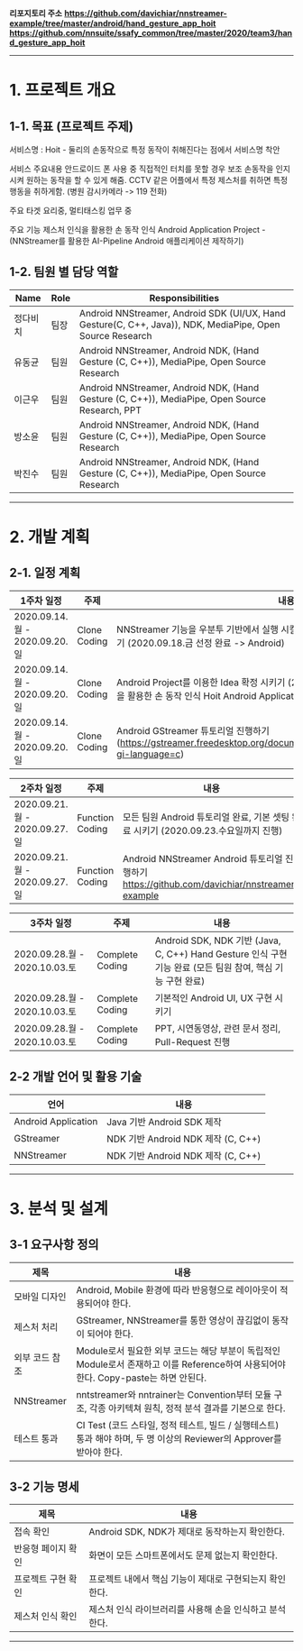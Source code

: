 **리포지토리 주소**
**https://github.com/davichiar/nnstreamer-example/tree/master/android/hand_gesture_app_hoit**
**https://github.com/nnsuite/ssafy_common/tree/master/2020/team3/hand_gesture_app_hoit**

* * *
# 1. 프로젝트 개요
## 1-1. 목표 (프로젝트 주제)
서비스명 : Hoit - 둘리의 손동작으로 특정 동작이 취해진다는 점에서 서비스명 착안

서비스 주요내용
안드로이드 폰 사용 중 직접적인 터치를 못할 경우 보조 손동작을 인지시켜 원하는 동작을 할 수 있게 해줌.
CCTV 같은 어플에서 특정 제스처를 취하면 특정 행동을 취하게함. (병원 감시카메라 -> 119 전화)

주요 타겟
요리중, 멀티태스킹 업무 중

주요 기능
제스처 인식을 활용한 손 동작 인식 Android Application Project - (NNStreamer를 활용한 AI-Pipeline Android 애플리케이션 제작하기)

## 1-2. 팀원 별 담당 역할
Name | Role | Responsibilities
-- | -- | --
정다비치 | 팀장 | Android NNStreamer, Android SDK (UI/UX, Hand Gesture(C, C++, Java)), NDK, MediaPipe, Open Source Research
유동균 | 팀원 | Android NNStreamer, Android NDK, (Hand Gesture (C, C++)), MediaPipe, Open Source Research
이근우 | 팀원 | Android NNStreamer, Android NDK, (Hand Gesture (C, C++)), MediaPipe, Open Source Research, PPT
방소윤 | 팀원 | Android NNStreamer, Android NDK, (Hand Gesture (C, C++)), MediaPipe, Open Source Research
박진수 | 팀원 | Android NNStreamer, Android NDK, (Hand Gesture (C, C++)), MediaPipe, Open Source Research
* * *

# 2. 개발 계획
## 2-1. 일정 계획
1주차 일정 | 주제 | 내용
-- | -- | --
2020.09.14.월 - 2020.09.20.일 | Clone Coding | NNStreamer 기능을 우분투 기반에서 실행 시킬지, Android에서 실행시킬지 방향성 정하기 (2020.09.18.금 선정 완료 -> Android)
2020.09.14.월 - 2020.09.20.일 | Clone Coding | Android Project를 이용한 Idea 확정 시키기 (2020.09.18.금 선정 완료 -> 제스처 인식을 활용한 손 동작 인식 Hoit Android Application Project)
2020.09.14.월 - 2020.09.20.일 | Clone Coding | Android GStreamer 튜토리얼 진행하기 (https://gstreamer.freedesktop.org/documentation/tutorials/android/index.html?gi-language=c)

2주차 일정 | 주제 | 내용
-- | -- | --
2020.09.21.월 - 2020.09.27.일 | Function Coding | 모든 팀원 Android 튜토리얼 완료, 기본 셋팅 완료 시키기 (2020.09.23.수요일까지 진행)
2020.09.21.월 - 2020.09.27.일 | Function Coding | Android NNStreamer Android 튜토리얼 진행하기 https://github.com/davichiar/nnstreamer-example

3주차 일정 | 주제 | 내용
-- | -- | --
2020.09.28.월 - 2020.10.03.토 | Complete Coding | Android SDK, NDK 기반 (Java, C, C++) Hand Gesture 인식 구현 기능 완료 (모든 팀원 참여, 핵심 기능 구현 완료)
2020.09.28.월 - 2020.10.03.토 | Complete Coding | 기본적인 Android UI, UX 구현 시키기
2020.09.28.월 - 2020.10.03.토 | Complete Coding | PPT, 시연동영상, 관련 문서 정리, Pull-Request 진행

## 2-2 개발 언어 및 활용 기술
언어 | 내용
-- | -- 
Android Application | Java 기반 Android SDK 제작
GStreamer | NDK 기반 Android NDK 제작 (C, C++)
NNStreamer | NDK 기반 Android NDK 제작 (C, C++)

* * *

# 3. 분석 및 설계
## 3-1 요구사항 정의
제목 | 내용
-- | -- 
모바일 디자인 | Android, Mobile 환경에 따라 반응형으로 레이아웃이 적용되어야 한다.
제스처 처리 | GStreamer, NNStreamer를 통한 영상이 끊김없이 동작이 되어야 한다.
외부 코드 참조 | Module로서 필요한 외부 코드는 해당 부분이 독립적인 Module로서 존재하고 이를 Reference하여 사용되어야 한다. Copy-paste는 하면 안된다.
NNStreamer | nntstreamer와 nntrainer는 Convention부터 모듈 구조, 각종 아키텍쳐 원칙, 정적 분석 결과를 기본으로 한다.
테스트 통과 | CI Test (코드 스타일, 정적 테스트, 빌드 / 실행테스트) 통과 해야 하며, 두 명 이상의 Reviewer의 Approver를 받아야 한다.

## 3-2 기능 명세
제목 | 내용
-- | -- 
접속 확인 | Android SDK, NDK가 제대로 동작하는지 확인한다.
반응형 페이지 확인 | 화면이 모든 스마트폰에서도 문제 없는지 확인한다.
프로젝트 구현 확인 | 프로젝트 내에서 핵심 기능이 제대로 구현되는지 확인한다.
제스처 인식 확인 | 제스처 인식 라이브러리를 사용해 손을 인식하고 분석한다.
* * *
